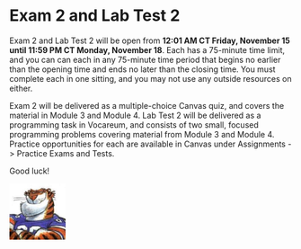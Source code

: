 # Exam 2 and Lab Test 2

Exam 2 and Lab Test 2 will be open from **12:01 AM CT Friday, November 15 until
11:59 PM CT Monday, November 18**. Each has a 75-minute time limit, and you can
can each in any 75-minute time period that begins no earlier than the opening
time and ends no later than the closing time. You must complete each in one
sitting, and you may not use any outside resources on either.

Exam 2 will be delivered as a multiple-choice Canvas quiz, and covers the
material in Module 3 and Module 4. Lab Test 2 will be delivered as a
programming task in Vocareum, and consists of two small, focused programming
problems covering material from Module 3 and Module 4. Practice opportunities
for each are available in Canvas under Assignments -> Practice Exams and Tests.

Good luck!

<img src="../../../img/rags.jpg" width="100">

